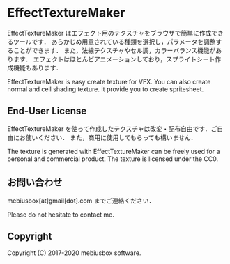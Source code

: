 # EffectTextureMaker

EffectTextureMaker はエフェクト用のテクスチャをブラウザで簡単に作成できるツールです．
あらかじめ用意されている種類を選択し，パラメータを調整することができます．
また，法線テクスチャやセル調，カラーバランス機能があります．
エフェクトはほとんどアニメーションしており，スプライトシート作成機能もあります．

EffectTextureMaker is easy create texture for VFX. You can also create normal and cell shading texture. It provide you to create spritesheet.

## End-User License

EffectTextureMaker を使って作成したテクスチャは改変・配布自由です．ご自由にお使いください．
また，商用に使用してもらっても構いません．

The texture is generated with EffectTextureMaker can be freely used for a personal and commercial product. The texture is licensed under the CC0.

## お問い合わせ

mebiusbox[at]gmail[dot].com までご連絡ください．

Please do not hesitate to contact me.

## Copyright

Copyright (C) 2017-2020 mebiusbox software.

